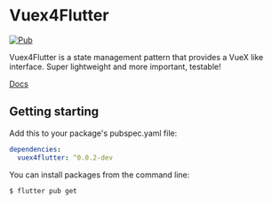 # Vuex4Flutter
[![Pub](https://img.shields.io/pub/v/vuex4flutter.svg)](https://pub.dartlang.org/packages/vuex4flutter)

Vuex4Flutter is a state management pattern that provides a VueX like interface. Super lightweight and more important, testable!


[Docs](https://helio-junior.gitbook.io/vuex4flutter/)


## Getting starting

Add this to your package's pubspec.yaml file:

```yaml
dependencies:
  vuex4flutter: ^0.0.2-dev
```

You can install packages from the command line:

```bash
$ flutter pub get
```



